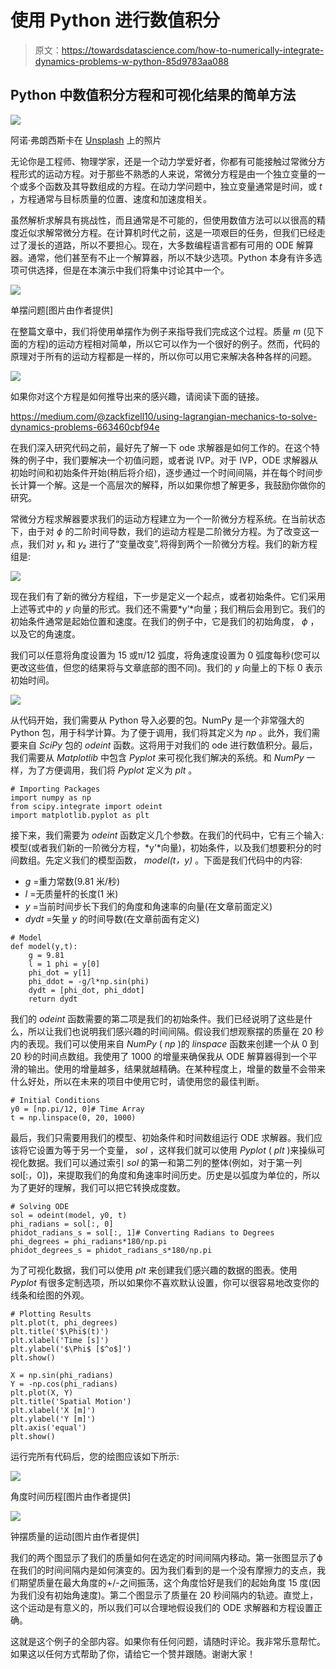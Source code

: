 # 使用 Python 进行数值积分

> 原文：<https://towardsdatascience.com/how-to-numerically-integrate-dynamics-problems-w-python-85d9783aa088>

## Python 中数值积分方程和可视化结果的简单方法

![](img/d2b7d855e2c1ca0b6a40ce075f58ab41.png)

阿诺·弗朗西斯卡在 [Unsplash](https://unsplash.com?utm_source=medium&utm_medium=referral) 上的照片

无论你是工程师、物理学家，还是一个动力学爱好者，你都有可能接触过常微分方程形式的运动方程。对于那些不熟悉的人来说，常微分方程是由一个独立变量的一个或多个函数及其导数组成的方程。在动力学问题中，独立变量通常是时间，或 *t* ，方程通常与目标质量的位置、速度和加速度相关。

虽然解析求解具有挑战性，而且通常是不可能的，但使用数值方法可以以很高的精度近似求解常微分方程。在计算机时代之前，这是一项艰巨的任务，但我们已经走过了漫长的道路，所以不要担心。现在，大多数编程语言都有可用的 ODE 解算器。通常，他们甚至有不止一个解算器，所以不缺少选项。Python 本身有许多选项可供选择，但是在本演示中我们将集中讨论其中一个。

![](img/a80baf9028f7f857b6850936a9984577.png)

单摆问题[图片由作者提供]

在整篇文章中，我们将使用单摆作为例子来指导我们完成这个过程。质量 *m* (见下面的方程)的运动方程相对简单，所以它可以作为一个很好的例子。然而，代码的原理对于所有的运动方程都是一样的，所以你可以用它来解决各种各样的问题。

![](img/f1a926479b10b51193d51868e44d4e9b.png)

如果你对这个方程是如何推导出来的感兴趣，请阅读下面的链接。

<https://medium.com/@zackfizell10/using-lagrangian-mechanics-to-solve-dynamics-problems-663460cbf94e>  

在我们深入研究代码之前，最好先了解一下 ode 求解器是如何工作的。在这个特殊的例子中，我们要解决一个初值问题，或者说 IVP。对于 IVP，ODE 求解器从初始时间和初始条件开始(稍后将介绍)，逐步通过一个时间间隔，并在每个时间步长计算一个解。这是一个高层次的解释，所以如果你想了解更多，我鼓励你做你的研究。

常微分方程求解器要求我们的运动方程建立为一个一阶微分方程系统。在当前状态下，由于对 *ϕ* 的二阶时间导数，我们的运动方程是二阶微分方程。为了改变这一点，我们对 *y₁* 和 *y₂* 进行了“变量改变”,将得到两个一阶微分方程。我们的新方程组是:

![](img/bccdc9dba5d2e4a0ccefc57b01f67f50.png)

现在我们有了新的微分方程组，下一步是定义一个起点，或者初始条件。它们采用上述等式中的 *y* 向量的形式。我们还不需要*y’*向量；我们稍后会用到它。我们的初始条件通常是起始位置和速度。在我们的例子中，它是我们的初始角度， *ϕ* ，以及它的角速度。

我们可以任意将角度设置为 15 或π/12 弧度，将角速度设置为 0 弧度每秒(您可以更改这些值，但您的结果将与文章底部的图不同)。我们的 *y* 向量上的下标 0 表示初始时间。

![](img/8adc4babbb22da53eb4862d14c58ed97.png)

从代码开始，我们需要从 Python 导入必要的包。NumPy 是一个非常强大的 Python 包，用于科学计算。为了便于调用，我们将其定义为 *np* 。此外，我们需要来自 *SciPy* 包的 *odeint* 函数。这将用于对我们的 ode 进行数值积分。最后，我们需要从 *Matplotlib* 中包含 *Pyplot* 来可视化我们解决的系统。和 *NumPy* 一样，为了方便调用，我们将 *Pyplot* 定义为 *plt* 。

```
# Importing Packages
import numpy as np
from scipy.integrate import odeint
import matplotlib.pyplot as plt
```

接下来，我们需要为 *odeint* 函数定义几个参数。在我们的代码中，它有三个输入:模型(或者我们新的一阶微分方程，*y’*向量)，初始条件，以及我们想要积分的时间数组。先定义我们的模型函数， *model(t，y)* 。下面是我们代码中的内容:

*   *g* =重力常数(9.81 米/秒)
*   *l* =无质量杆的长度(1 米)
*   *y* =当前时间步长下我们的角度和角速率的向量(在文章前面定义)
*   *dydt* =矢量 *y* 的时间导数(在文章前面有定义)

```
# Model
def model(y,t):
    g = 9.81
    l = 1 phi = y[0]
    phi_dot = y[1]
    phi_ddot = -g/l*np.sin(phi)
    dydt = [phi_dot, phi_ddot]
    return dydt
```

我们的 *odeint* 函数需要的第二项是我们的初始条件。我们已经说明了这些是什么，所以让我们也说明我们感兴趣的时间间隔。假设我们想观察摆的质量在 20 秒内的表现。我们可以使用来自 *NumPy* ( *np* )的 *linspace* 函数来创建一个从 0 到 20 秒的时间点数组。我使用了 1000 的增量来确保我从 ODE 解算器得到一个平滑的输出。使用的增量越多，结果就越精确。在某种程度上，增量的数量不会带来什么好处，所以在未来的项目中使用它时，请使用您的最佳判断。

```
# Initial Conditions
y0 = [np.pi/12, 0]# Time Array
t = np.linspace(0, 20, 1000)
```

最后，我们只需要用我们的模型、初始条件和时间数组运行 ODE 求解器。我们应该将它设置为等于另一个变量， *sol* ，这样我们就可以使用 *Pyplot* ( *plt* )来操纵可视化数据。我们可以通过索引 *sol* 的第一和第二列的整体(例如，对于第一列 sol[:，0])，来提取我们的角度和角速率时间历史。历史是以弧度为单位的，所以为了更好的理解，我们可以把它转换成度数。

```
# Solving ODE
sol = odeint(model, y0, t)
phi_radians = sol[:, 0]
phidot_radians_s = sol[:, 1]# Converting Radians to Degrees
phi_degrees = phi_radians*180/np.pi
phidot_degrees_s = phidot_radians_s*180/np.pi
```

为了可视化数据，我们可以使用 *plt* 来创建我们感兴趣的数据的图表。使用 *Pyplot* 有很多定制选项，所以如果你不喜欢默认设置，你可以很容易地改变你的线条和绘图的外观。

```
# Plotting Results
plt.plot(t, phi_degrees)
plt.title('$\Phi$(t)')
plt.xlabel('Time [s]')
plt.ylabel('$\Phi$ [$^o$]')
plt.show()

X = np.sin(phi_radians)
Y = -np.cos(phi_radians)
plt.plot(X, Y)
plt.title('Spatial Motion')
plt.xlabel('X [m]')
plt.ylabel('Y [m]')
plt.axis('equal')
plt.show()
```

运行完所有代码后，您的绘图应该如下所示:

![](img/435d0065218f60c57c29f086e0629b88.png)

角度时间历程[图片由作者提供]

![](img/64a68a7fd22c8ae78b4c63051d7ff96b.png)

钟摆质量的运动[图片由作者提供]

我们的两个图显示了我们的质量如何在选定的时间间隔内移动。第一张图显示了ϕ在我们的时间间隔内是如何演变的。因为我们看到的是一个没有摩擦力的支点，我们期望质量在最大角度的+/-之间振荡，这个角度恰好是我们的起始角度 15 度(因为我们没有初始角速度)。第二个图显示了质量在 20 秒间隔内的轨迹。直觉上，这个运动是有意义的，所以我们可以合理地假设我们的 ODE 求解器和方程设置正确。

这就是这个例子的全部内容。如果你有任何问题，请随时评论。我非常乐意帮忙。如果这以任何方式帮助了你，请给它一个赞并跟随。谢谢大家！
